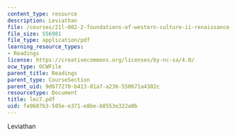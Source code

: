 ```yaml
---
content_type: resource
description: Leviathan
file: /courses/21l-002-2-foundations-of-western-culture-ii-renaissance-to-modernity-spring-2003/fa9607b3585ee371e8beb8553e322a0b_lec7.pdf
file_size: 556981
file_type: application/pdf
learning_resource_types:
- Readings
license: https://creativecommons.org/licenses/by-nc-sa/4.0/
ocw_type: OCWFile
parent_title: Readings
parent_type: CourseSection
parent_uid: 9d677270-b413-81a7-a236-550671a4302c
resourcetype: Document
title: lec7.pdf
uid: fa9607b3-585e-e371-e8be-b8553e322a0b
---
```

Leviathan